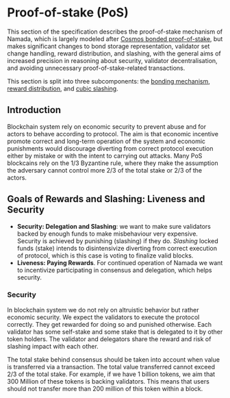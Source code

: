 # Proof-of-stake (PoS)

This section of the specification describes the proof-of-stake mechanism of Namada, which is largely modeled after [Cosmos bonded proof-of-stake](https://github.com/cosmos/cosmos-sdk/blob/master/x/staking/spec/README.md), but makes significant changes to bond storage representation, validator set change handling, reward distribution, and slashing, with the general aims of increased precision in reasoning about security, validator decentralisation, and avoiding unnecessary proof-of-stake-related transactions.

This section is split into three subcomponents: the [bonding mechanism](./proof-of-stake/bonding-mechanism.md), [reward distribution](./proof-of-stake/reward-distribution.md), and [cubic slashing](./proof-of-stake/cubic-slashing.md).

## Introduction

Blockchain system rely on economic security to prevent abuse and for actors to behave according to protocol. The aim is that economic incentive promote correct and long-term operation of the system and economic punishments would discourage diverting from correct protocol execution either by mistake or with the intent to carrying out attacks. Many PoS blockcains rely on the 1/3 Byzantine rule, where they make the assumption the adversary cannot control more 2/3 of the total stake or 2/3 of the actors. 

## Goals of Rewards and Slashing: Liveness and Security

* **Security: Delegation and Slashing**: we want to make sure  validators backed by enough funds to make misbehaviour very expensive. Security is achieved by punishing (slashing) if they do. *Slashing* locked funds (stake) intends to disintensivize diverting from correct execution of protocol, which is this case is voting to finalize valid blocks. 
* **Liveness: Paying Rewards**. For continued operation of Namada we want to incentivize participating in consensus and delegation, which helps security.

### Security 

In blockchain system we do not rely on altruistic behavior but rather economic security. We expect the validators to execute the protocol correctly. They get rewarded for doing so and punished otherwise. Each validator has some self-stake and some stake that is delegated to it by other token holders. The validator and delegators share the reward and risk of slashing impact with each other. 

The total stake behind consensus should be taken into account when value is transferred via a transaction. The total value transferred cannot exceed 2/3 of the total stake. For example, if we have 1 billion tokens, we aim that 300 Million of these tokens is backing validators. This means that users should not transfer more than 200 million of this token within a block. 